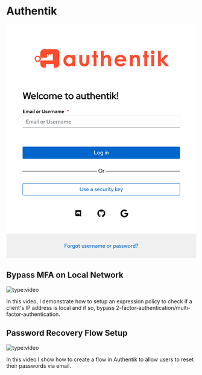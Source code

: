 # Authentik

![type:image](../_assets/images/authentik_login.png)

## Bypass MFA on Local Network

![type:video](https://www.youtube.com/embed/c2_C9VOgGZI?si=kfHdH8DRu-ZtxXXr)


In this video, I demonstrate how to setup an expression policy to check if a client's IP address is local and if so, bypass 2-factor-authentication/multi-factor-authentication.

## Password Recovery Flow Setup

![type:video](https://www.youtube.com/embed/NKJkYz0BIlA?si=vsfIsSxZm6wbzDpc)

In this video I show how to create a flow in Authentik to allow users to reset their passwords via email.
